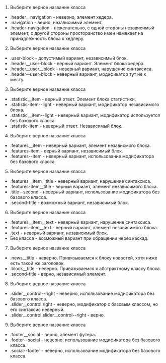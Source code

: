 1. Выберите верное название класса
- .header__navigation - неверно, элемент хедера.
- .navigation - верно, независимый элемент.
- .header-navigation - нежелательно, с одной стороны независимый элемент, с другой стороны просторанство имен намекает на принадлежность блока к хедлеру.

2. Выберите верное название класса
- .user-block - допустимый вариант, независимый блок.
- .header__user-block - верный вариант. Элемент блока хедера.
- .header__user__block - неверный вариант, нарушение синтаксиса.
- .header--user-block - неверный вариант, модификатор тут не к месту.

3. Выберите верное название класса
- .statistic__item - верный ответ. Элемент блока статистики.
- .statistic-item--light - неверный вариант, модификатор независимого блока.
- .statistic__item--light - неверный вариант, модификатор используется без базового класса.
- .statistic-item - неверный ответ. Независимый блок.

4. Выберите верное название класса
- .features__item - неверный вариант, элемент независмого блока.
- .features-item - верный вариант, независимый блок.
- .features--item - неверный вариант, использование модификатора без базового класса.

5. Выберите верное название класса
- .features__item__title - неверный вариант, нарушение синтаксиса.
- .features-item__title - верный вариант, элемент независимого блока.
- .title--second - неверный вариант, использование модификатора без базового класса.
- .second-title - возможный вариант, независимый блок.

6. Выберите верное название класса
- .features__item__text - неверный вариант, нарушение синтаксиса.
- .features-item__text - верный вариант, элемент независимого блока.
- .text - неверный вариант, независимый блок.
- Без класса - возможный вариант при обращении через каскад.

7. Выберите верное название класса
- .news__title - неверно. Привязываемся к блоку новостей, хотя ниже есть такой же заголовок.
- .block__title - неверно. Привязываемся к абстрактному классу блока.
- .second-title - верно, независимый элемент.

8. Выберите верное название класса
- .slider__control--right - неверно, использование модификатора без базового класса.
- .slider__control.right - неверно, модификатор с базовым классом, но его синтаксис неверный.
- .slider__control.slider__control--right - верно.

9. Выберите верное название класса
- .footer__social - верно, элемент футера.
- .footer--social - неверно, использование модификатора без базового класса.
- .social--footer - неверно, использование модификатора без базового класса.
